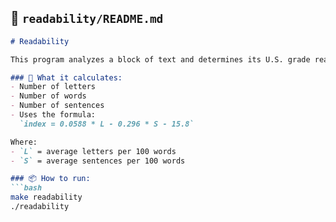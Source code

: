 ## 📁 `readability/README.md`

```markdown
# Readability

This program analyzes a block of text and determines its U.S. grade reading level using the **Coleman-Liau index**.

### 🧠 What it calculates:
- Number of letters
- Number of words
- Number of sentences
- Uses the formula:  
  `index = 0.0588 * L - 0.296 * S - 15.8`

Where:
- `L` = average letters per 100 words
- `S` = average sentences per 100 words

### 📦 How to run:
```bash
make readability
./readability

